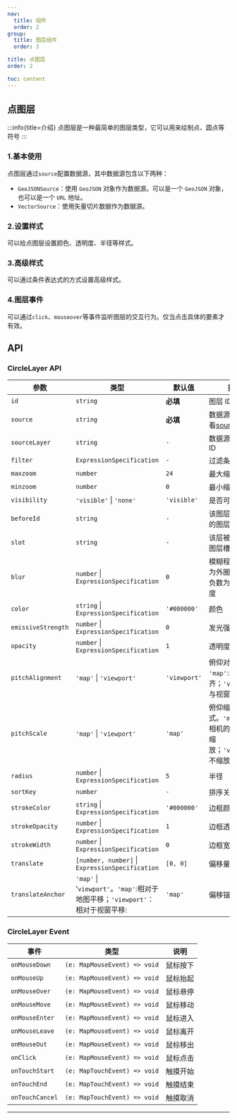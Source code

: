 ```yaml
---
nav:
  title: 组件
  order: 2
group:
  title: 图层组件
  order: 3

title: 点图层
order: 2

toc: content
---
```


## 点图层

:::info{title=介绍}
点图层是一种最简单的图层类型，它可以用来绘制点、圆点等符号
:::

### 1.基本使用

点图层通过`source`配置数据源，其中数据源包含以下两种：

- `GeoJSONSource`：使用 `GeoJSON` 对象作为数据源。可以是一个 `GeoJSON` 对象，也可以是一个 `URL` 地址。
- `VectorSource`：使用矢量切片数据作为数据源。

<code src="../examples/circleLayer/demo1.tsx" compact="true"></code>

### 2.设置样式

可以给点图层设置颜色、透明度、半径等样式。

<code src="../examples/circleLayer/demo2.tsx" compact="true"></code>

### 3.高级样式

可以通过条件表达式的方式设置高级样式。

<code src="../examples/circleLayer/demo3.tsx" compact="true"></code>

### 4.图层事件

可以通过`click`、`mouseover`等事件监听图层的交互行为。仅当点击具体的要素才有效。

<code src="../examples/circleLayer/demo4.tsx" compact="true"></code>

## API

### CircleLayer API

| 参数               | 类型                                                                           | 默认值       | 描述                                                                            |
| ------------------ | ------------------------------------------------------------------------------ | ------------ | ------------------------------------------------------------------------------- |
| `id`               | `string`                                                                       | **必填**     | 图层 ID                                                                         |
| `source`           | `string`                                                                       | **必填**     | 数据源，具体查看[source](https://docs.mapbox.com/style-spec/reference/sources/) |
| `sourceLayer`      | `string`                                                                       | `-`          | 数据源的子图层 ID                                                               |
| `filter`           | `ExpressionSpecification`                                                      | `-`          | 过滤条件                                                                        |
| `maxzoom`          | `number`                                                                       | `24`         | 最大缩放级别                                                                    |
| `minzoom`          | `number`                                                                       | `0`          | 最小缩放级别                                                                    |
| `visibility`       | `'visible'` \| `'none'`                                                        | `'visible'`  | 是否可见                                                                        |
| `beforeId`         | `string`                                                                       | `-`          | 该图层应插入到的图层 ID 之前                                                    |
| `slot`             | `string`                                                                       | `-`          | 该层被分配到的图层槽位                                                          |
| `blur`             | `number` \| `ExpressionSpecification`                                          | `0`          | 模糊程度, 正数为外圈模糊度，负数为内圈模糊度                                    |
| `color`            | `string` \| `ExpressionSpecification`                                          | `'#000000'`  | 颜色                                                                            |
| `emissiveStrength` | `number` \| `ExpressionSpecification`                                          | `0`          | 发光强度                                                                        |
| `opacity`          | `number` \| `ExpressionSpecification`                                          | `1`          | 透明度                                                                          |
| `pitchAlignment`   | `'map'` \| `'viewport'`                                                        | `'viewport'` | 俯仰对齐方式。 `'map'`:与地图对齐；`'viewport'`:与视窗对齐                      |
| `pitchScale`       | `'map'` \| `'viewport'`                                                        | `'map'`      | 俯仰缩放方式。`'map'`:根据相机的视距进行缩放；`'viewport'`:不缩放               |
| `radius`           | `number` \| `ExpressionSpecification`                                          | `5`          | 半径                                                                            |
| `sortKey`          | `number`                                                                       | `-`          | 排序关键字                                                                      |
| `strokeColor`      | `string` \| `ExpressionSpecification`                                          | `'#000000'`  | 边框颜色                                                                        |
| `strokeOpacity`    | `number` \| `ExpressionSpecification`                                          | `1`          | 边框透明度                                                                      |
| `strokeWidth`      | `number` \| `ExpressionSpecification`                                          | `0`          | 边框宽度                                                                        |
| `translate`        | `[number, number]` \| `ExpressionSpecification`                                | `[0, 0]`     | 偏移量                                                                          |
| `translateAnchor`  | `'map'` \| '`viewport'`。`'map'`:相对于地图平移；`'viewport'`：相对于视窗平移: | `'map'`      | 偏移锚点                                                                        |

### CircleLayer Event

| 事件            | 类型                         | 说明     |
| --------------- | ---------------------------- | -------- |
| `onMouseDown`   | `(e: MapMouseEvent) => void` | 鼠标按下 |
| `onMouseUp`     | `(e: MapMouseEvent) => void` | 鼠标抬起 |
| `onMouseOver`   | `(e: MapMouseEvent) => void` | 鼠标悬停 |
| `onMouseMove`   | `(e: MapMouseEvent) => void` | 鼠标移动 |
| `onMouseEnter`  | `(e: MapMouseEvent) => void` | 鼠标进入 |
| `onMouseLeave`  | `(e: MapMouseEvent) => void` | 鼠标离开 |
| `onMouseOut`    | `(e: MapMouseEvent) => void` | 鼠标移出 |
| `onClick`       | `(e: MapMouseEvent) => void` | 鼠标点击 |
| `onTouchStart`  | `(e: MapTouchEvent) => void` | 触摸开始 |
| `onTouchEnd`    | `(e: MapTouchEvent) => void` | 触摸结束 |
| `onTouchCancel` | `(e: MapTouchEvent) => void` | 触摸取消 |

---
